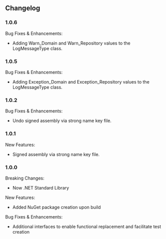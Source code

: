 ﻿## Changelog

### 1.0.6
Bug Fixes & Enhancements:
* Adding Warn_Domain and Warn_Repository values to the LogMessageType class. 

### 1.0.5
Bug Fixes & Enhancements:
* Adding Exception_Domain and Exception_Repository values to the LogMessageType class. 

### 1.0.2
Bug Fixes & Enhancements:
* Undo signed assembly via strong name key file.

### 1.0.1
New Features:
* Signed assembly via strong name key file.

### 1.0.0
Breaking Changes:
* Now .NET Standard Library

New Features:
* Added NuGet package creation upon build

Bug Fixes & Enhancements:
* Additional interfaces to enable functional replacement and facilitate test creation
